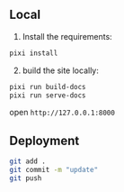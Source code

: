## Local 

1. Install the requirements:
```bash
pixi install
```

2. build the site locally:
```bash
pixi run build-docs
pixi run serve-docs
```
open `http://127.0.0.1:8000`

## Deployment

```bash
git add .
git commit -m "update"
git push
```
